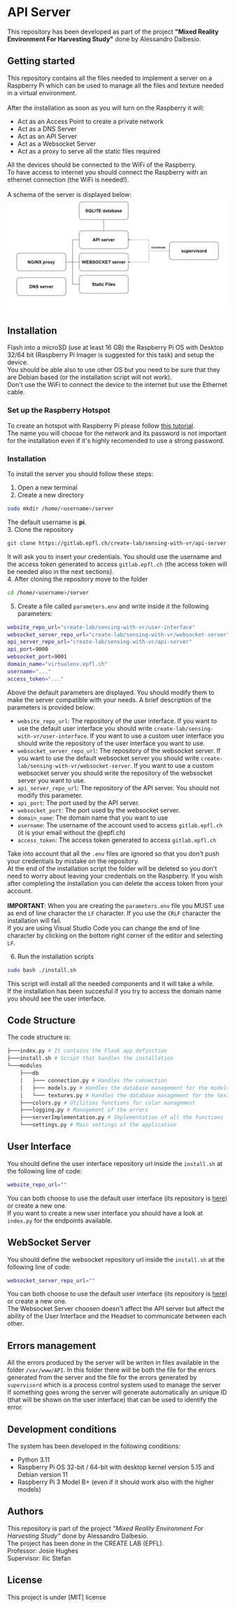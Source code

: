 # API Server
This repository has been developed as part of the project **"Mixed Reality Environment For Harvesting Study"** done by Alessandro Dalbesio.


## Getting started
This repository contains all the files needed to implement a server on a Raspberry Pi which can be used to manage all the files and texture needed in a virtual environment. <br><br>
After the installation as soon as you will turn on the Raspberry it will: 
- Act as an Access Point to create a private network
- Act as a DNS Server
- Act as an API Server
- Act as a Websocket Server
- Act as a proxy to serve all the static files required

All the devices should be connected to the WiFi of the Raspberry. <br>
To have access to internet you should connect the Raspberry with an ethernet connection (the WiFi is needed!). <br><br>
A schema of the server is displayed below: <br>
![Alt Text](readme/server-schema.png)

## Installation
Flash into a microSD (use at least 16 GB) the Raspberry Pi OS with Desktop 32/64 bit (Raspberry Pi Imager is suggested for this task) and setup the device.<br>
You should be able also to use other OS but you need to be sure that they are Debian based (or the installation script will not work).<br>
Don't use the WiFi to connect the device to the internet but use the Ethernet cable.
### Set up the Raspberry Hotspot
To create an hotspot with Raspberry Pi please follow [this tutorial](https://www.tomshardware.com/how-to/raspberry-pi-access-point).<br>
The name you will choose for the network and its password is not important for the installation even if it's highly recomended to use a strong password.<br>

### Installation
To install the server you should follow these steps:
1. Open a new terminal 
2. Create a new directory
```bash
sudo mkdir /home/<username>/server
```
The default username is <b>pi</b>. <br>
3. Clone the repository
```bash
git clone https://gitlab.epfl.ch/create-lab/sensing-with-vr/api-server.git /home/<username>/server
```
It will ask you to insert your credentials. You should use the username and the access token generated to access <code>gitlab.epfl.ch</code> (the access token will be needed also in the next sections).<br>
4. After cloning the repository move to the folder
```bash
cd /home/<username>/server
```
5. Create a file called <code>parameters.env</code> and write inside it the following parameters:
```bash
website_repo_url="create-lab/sensing-with-vr/user-interface"
websocket_server_repo_url="create-lab/sensing-with-vr/websocket-server"
api_server_repo_url="create-lab/sensing-with-vr/api-server"
api_port=9000
websocket_port=9001
domain_name="virtualenv.epfl.ch"
username="..."
access_token="..."
```
Above the default parameters are displayed. You should modify them to make the server compatible with your needs. A brief description of the parameters is provided below:
- <code>website_repo_url</code>: The repository of the user interface. If you want to use the default user interface you should write <code>create-lab/sensing-with-vr/user-interface</code>. If you want to use a custom user interface you should write the repository of the user interface you want to use.
- <code>websocket_server_repo_url</code>: The repository of the websocket server. If you want to use the default websocket server you should write <code>create-lab/sensing-with-vr/websocket-server</code>. If you want to use a custom websocket server you should write the repository of the websocket server you want to use.
- <code>api_server_repo_url</code>: The repository of the API server. You should not modify this parameter.
- <code>api_port</code>: The port used by the API server.
- <code>websocket_port</code>: The port used by the websocket server.
- <code>domain_name</code>: The domain name that you want to use
- <code>username</code>: The username of the account used to access <code>gitlab.epfl.ch</code> (it is your email without the @epfl.ch)
- <code>access_token</code>: The access token generated to access <code>gitlab.epfl.ch</code>

Take into account that all the <code>.env</code> files are ignored so that you don't push your credentials by mistake on the repository.<br>
At the end of the installation script the folder will be deleted so you don't need to worry about leaving your credentials on the Raspberry. If you wish after completing the installation you can delete the access token from your account. <br><br>
<b>IMPORTANT</b>: When you are creating the <code>parameters.env</code> file you MUST use as end of line character the <code>LF</code> character. If you use the <code>CRLF</code> character the installation will fail. <br>
If you are using Visual Studio Code you can change the end of line character by clicking on the bottom right corner of the editor and selecting <code>LF</code>.<br>

6. Run the installation scripts
```bash
sudo bash ./install.sh
```
This script will install all the needed components and it will take a while. <br>
If the installation has been succesful if you try to access the domain name you should see the user interface.<br>

## Code Structure
The code structure is:
```bash
├───index.py # It contains the Flask app definition
├───install.sh # Script that handles the installation
└───modules
    ├───db    
    │   ├─── connection.py # Handles the connection
    │   ├─── models.py # Handles the database management for the models
    │   └─── textures.py # Handles the database management for the textures
    ├───colors.py # Utilities functions for color management
    ├───logging.py # Management of the errors
    ├───serverImplementation.py # Implementation of all the functions
    └───settings.py # Main settings of the application

```

## User Interface
You should define the user interface repository url inside the <code>install.sh</code> at the following line of code:
```bash
website_repo_url=""
```
You can both choose to use the default user interface (its repository is [here](https://gitlab.epfl.ch/create-lab/sensing-with-vr/user-interface)) or create a new one. <br>
If you want to create a new user interface you should have a look at <code>index.py</code> for the endpoints available.


## WebSocket Server
You should define the websocket repository url inside the <code>install.sh</code> at the following line of code:
```bash
websocket_server_repo_url=""
```
You can both choose to use the default user interface (its repository is [here](https://gitlab.epfl.ch/create-lab/sensing-with-vr/websocket-server)) or create a new one. <br>
The Websocket Server choosen doesn't affect the API server but affect the ability of the User Interface and the Headset to communicate between each other.

## Errors management
All the errors produced by the server will be writen in files available in the folder <code>/var/www/API</code>. In this folder there will be both the file for the errors generated from the server and the file for the errors generated by <code>supervisord</code> which is a process control system used to manage the server <br>
If something goes wrong the server will generate automatically an unique ID (that will be shown on the user interface) that can be used to identify the error.

## Development conditions
The system has been developed in the following conditions:
- Python 3.11
- Raspberry Pi OS 32-bit / 64-bit with desktop kernel version 5.15 and Debian version 11
- Raspberry Pi 3 Model B+ (even if it should work also with the higher models)


## Authors
This repository is part of the project *"Mixed Reality Environment For Harvesting Study"* done by Alessandro Dalbesio.<br>
The project has been done in the CREATE LAB (EPFL).<br>
Professor: Josie Hughes<br>
Supervisor: Ilic Stefan<br>

## License
This project is under [MIT] license
